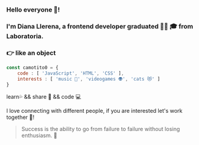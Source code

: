 <!--
**camotito0/camotito0** is a ✨ _special_ ✨ repository because its `README.md` (this file) appears on your GitHub profile.

Here are some ideas to get you started:

- 🔭 I’m currently working on ...
- 🌱 I’m currently learning ...
- 👯 I’m looking to collaborate on ...
- 🤔 I’m looking for help with ...
- 💬 Ask me about ...
- 📫 How to reach me: ...
- 😄 Pronouns: ...
- ⚡ Fun fact: ...
-->

### **Hello everyone 👋!**

### **I'm Diana Llerena, a frontend developer graduated 🙆‍♀️ 🎓 from Laboratoria.**

### 👉 like an object

```jsx
const camotito0 = { 
	code : [ 'JavaScript', 'HTML', 'CSS' ], 
	interests : [ 'music 🎵', 'videogames 👽', 'cats 😻' ]
}
```

learn💦 && share 👭 && code 💻

I love connecting with different people, if you are interested let's work together 💁!

> Success is the ability to go from failure to failure without losing enthusiasm. 🙌
